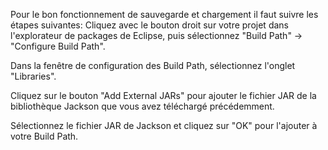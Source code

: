 Pour le bon fonctionnement de sauvegarde et chargement il faut suivre les étapes suivantes:
Cliquez avec le bouton droit sur votre projet dans l'explorateur de packages de Eclipse, puis sélectionnez "Build Path" -> "Configure Build Path".

Dans la fenêtre de configuration des Build Path, sélectionnez l'onglet "Libraries".

Cliquez sur le bouton "Add External JARs" pour ajouter le fichier JAR de la bibliothèque Jackson que vous avez téléchargé précédemment.

Sélectionnez le fichier JAR de Jackson et cliquez sur "OK" pour l'ajouter à votre Build Path.

